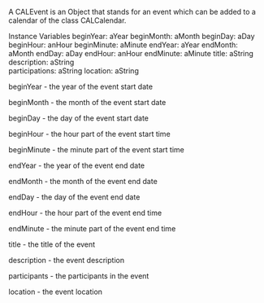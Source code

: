 A CALEvent is an Object that stands for an event which can be added to a calendar of the class CALCalendar. 

Instance Variables
	beginYear:			aYear
	beginMonth:		aMonth
	beginDay:			aDay
	beginHour: 			anHour 
	beginMinute:		aMinute
	endYear:			aYear
	endMonth: 			aMonth
	endDay: 			aDay
	endHour: 			anHour 
	endMinute:			aMinute
	title: 				aString 
	description:			aString  
	participations: 		aString 
	location: 			aString 
		
beginYear 
	- the year of the event start date

beginMonth
	- the month of the event start date

beginDay
	- the day of the event start date 

beginHour 
	- the hour part of the event start time 

beginMinute
	- the minute part of the event start time 
	
endYear
	- the year of the event end date 

endMonth 
	- the month of the event end date 

endDay 
	- the day of the event end date 
	
endHour 
	- the hour part of the event end time  

endMinute
	- the minute part of the event end time 
	 
title 
	- the title of the event 
	
description
	- the event description 
	
participants 
	- the participants in the event 
	
location 
	- the event location 
